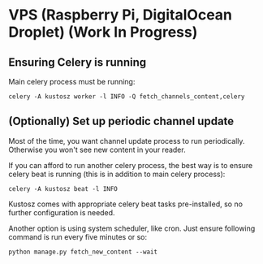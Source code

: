 # VPS (Raspberry Pi, DigitalOcean Droplet) (Work In Progress)

## Ensuring Celery is running

Main celery process must be running:

    celery -A kustosz worker -l INFO -Q fetch_channels_content,celery

## (Optionally) Set up periodic channel update

Most of the time, you want channel update process to run periodically. Otherwise you won't see new content in your reader.

If you can afford to run another celery process, the best way is to ensure celery beat is running (this is in addition to main celery process):

    celery -A kustosz beat -l INFO

Kustosz comes with appropriate celery beat tasks pre-installed, so no further configuration is needed.

Another option is using system scheduler, like cron. Just ensure following command is run every five minutes or so:

    python manage.py fetch_new_content --wait

